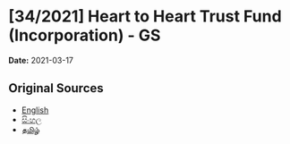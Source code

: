 # [34/2021] Heart to Heart Trust Fund (Incorporation) - GS

**Date:** 2021-03-17

## Original Sources

- [English](https://documents.gov.lk/view/bills/2021/3/34-2021_E.pdf)
- [සිංහල](https://documents.gov.lk/view/bills/2021/3/34-2021_S.pdf)
- [தமிழ்](https://documents.gov.lk/view/bills/2021/3/34-2021_T.pdf)
